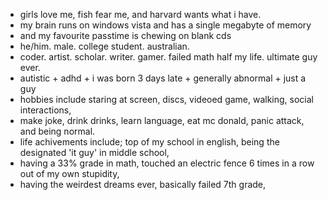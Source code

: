 - girls love me, fish fear me, and harvard wants what i have.
- my brain runs on windows vista and has a single megabyte of memory
- and my favourite passtime is chewing on blank cds
- he/him. male. college student. australian.
- coder. artist. scholar. writer. gamer. failed math half my life. ultimate guy ever.
- autistic + adhd + i was born 3 days late + generally abnormal + just a guy
- hobbies include staring at screen, discs, videoed game, walking, social interactions,
- make joke, drink drinks, learn language, eat mc donald, panic attack, and being normal.
- life achivements include; top of my school in english, being the designated 'it guy' in middle school,
- having a 33% grade in math, touched an electric fence 6 times in a row out of my own stupidity,
- having the weirdest dreams ever, basically failed 7th grade, 
